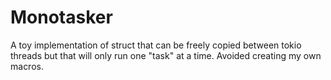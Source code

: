# Monotasker

A toy implementation of struct that can be freely copied between tokio threads but that will only run one "task" at a time.
Avoided creating my own macros.
